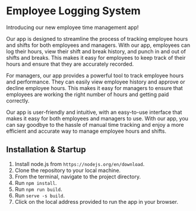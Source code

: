# Employee Logging System

Introducing our new employee time management app!

Our app is designed to streamline the process of tracking employee hours and shifts for both employees and managers. With our app, employees can log their hours, view their shift and break history, and punch in and out of shifts and breaks. This makes it easy for employees to keep track of their hours and ensure that they are accurately recorded.

For managers, our app provides a powerful tool to track employee hours and performance. They can easily view employee history and approve or decline employee hours. This makes it easy for managers to ensure that employees are working the right number of hours and getting paid correctly.

Our app is user-friendly and intuitive, with an easy-to-use interface that makes it easy for both employees and managers to use. With our app, you can say goodbye to the hassle of manual time tracking and enjoy a more efficient and accurate way to manage employee hours and shifts.

## Installation & Startup

1. Install node.js from `https://nodejs.org/en/download`.
2. Clone the repository to your local machine.
3. From the terminal, navigate to the project directory.
4. Run `npm install`.
5. Run `npm run build`.
6. Run `serve -s build`.
7. Click on the local address provided to run the app in your browser.

